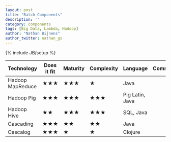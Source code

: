 ```yaml
---
layout: post
title: "Batch Components"
description: ''
category: components
tags: [Big Data, Lambda, Hadoop]
author: "Nathan Bijnens"
author_twitter: nathan_gs
---
```

{% include JB/setup %}



|Technology         |Does it fit            |Maturity               |Complexity             |Language       |Comments       |
|-------------------|-----------------------|-----------------------|-----------------------|---------------|---------------|
|Hadoop MapReduce   |&#9733;&#9733;&#9733;  |&#9733;&#9733;&#9733;  |&#9733;                |Java           |               |
|Hadoop Pig         |&#9733;&#9733;&#9733;  |&#9733;&#9733;&#9733;  |&#9733;&#9733;&#9733;  |Pig Latin, Java|               |
|Hadoop Hive        |&#9733;&#9733;         |&#9733;&#9733;&#9733;  |&#9733;&#9733;&#9733;  |SQL, Java      |               |
|Cascading          |&#9733;&#9733;&#9733;  |&#9733;&#9733;         |&#9733;&#9733;         |Java           |               |
|Cascalog           |&#9733;&#9733;&#9733;  |&#9733;                |&#9733;                |Clojure        |               |


